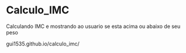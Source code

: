 # Calculo_IMC
Calculando IMC e mostrando ao usuario se esta acima ou abaixo de seu peso

gui1535.github.io/calculo_imc/
